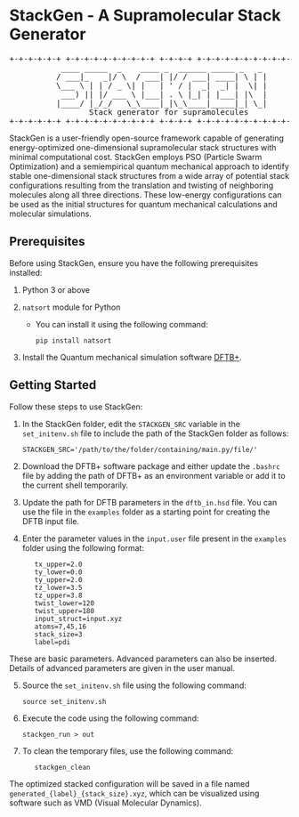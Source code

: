 # StackGen - A Supramolecular Stack Generator

<pre>
+-+-+-+-+-+ +-+-+-+-+-+-+-+-+-+ +-+-+-+ +-+-+-+-+-+-+-+-+-+-+-+-+-+-+
           ____ _____  _    ____ _  ______ _____ _   _
          / ___|_   _|/ \  / ___| |/ / ___| ____| \ | |
          \___ \ | | / _ \| |   | ' / |  _|  _| |  \| |
           ___) || |/ ___ \ |___| . \ |_| | |___| |\  |
          |____/ |_/_/   \_\____|_|\_\____|_____|_| \_|
                 Stack generator for supramolecules
+-+-+-+-+-+ +-+-+-+-+-+-+-+-+-+ +-+-+-+ +-+-+-+-+-+-+-+-+-+-+-+-+-+-+
</pre>


StackGen is a user-friendly open-source framework capable of generating energy-optimized one-dimensional supramolecular stack structures with minimal computational cost. StackGen employs PSO (Particle Swarm Optimization) and a semiempirical quantum mechanical approach to identify stable one-dimensional stack structures from a wide array of potential stack configurations resulting from the translation and twisting of neighboring molecules along all three directions. These low-energy configurations can be used as the initial structures for quantum mechanical calculations and molecular simulations.

## Prerequisites

Before using StackGen, ensure you have the following prerequisites installed:

1. Python 3 or above
2. `natsort` module for Python
   - You can install it using the following command:
     ```
     pip install natsort
     ```

3. Install the Quantum mechanical simulation software [DFTB+](https://dftbplus.org/download).

## Getting Started

Follow these steps to use StackGen:

1. In the StackGen folder, edit the `STACKGEN_SRC` variable in the `set_initenv.sh` file to include the path of the StackGen folder as follows:
	```
	STACKGEN_SRC='/path/to/the/folder/containing/main.py/file/'
	```

2. Download the DFTB+ software package and either update the `.bashrc` file by adding the path of DFTB+ as an environment variable or add it to the current shell temporarily.

3. Update the path for DFTB parameters in the `dftb_in.hsd` file. You can use the file in the `examples` folder as a starting point for creating the DFTB input file.

4. Enter the parameter values in the `input.user` file present in the `examples` folder using the following format:
	```
       tx_upper=2.0 
       ty_lower=0.0 
       ty_upper=2.0 
       tz_lower=3.5 
       tz_upper=3.8 
       twist_lower=120 
       twist_upper=180 
       input_struct=input.xyz 
       atoms=7,45,16 
       stack_size=3 
       label=pdi 
	```

  These are basic parameters. Advanced parameters can also be inserted. Details of advanced parameters are given in the user manual.

5. Source the `set_initenv.sh` file using the following command:
  	 ```
	source set_initenv.sh 
	```


6. Execute the code using the following command:
	```
	stackgen_run > out
	```

7. To clean the temporary files, use the following command:
	```
       stackgen_clean 
	```


The optimized stacked configuration will be saved in a file named `generated_{label}_{stack_size}.xyz`, which can be visualized using software such as VMD (Visual Molecular Dynamics).


